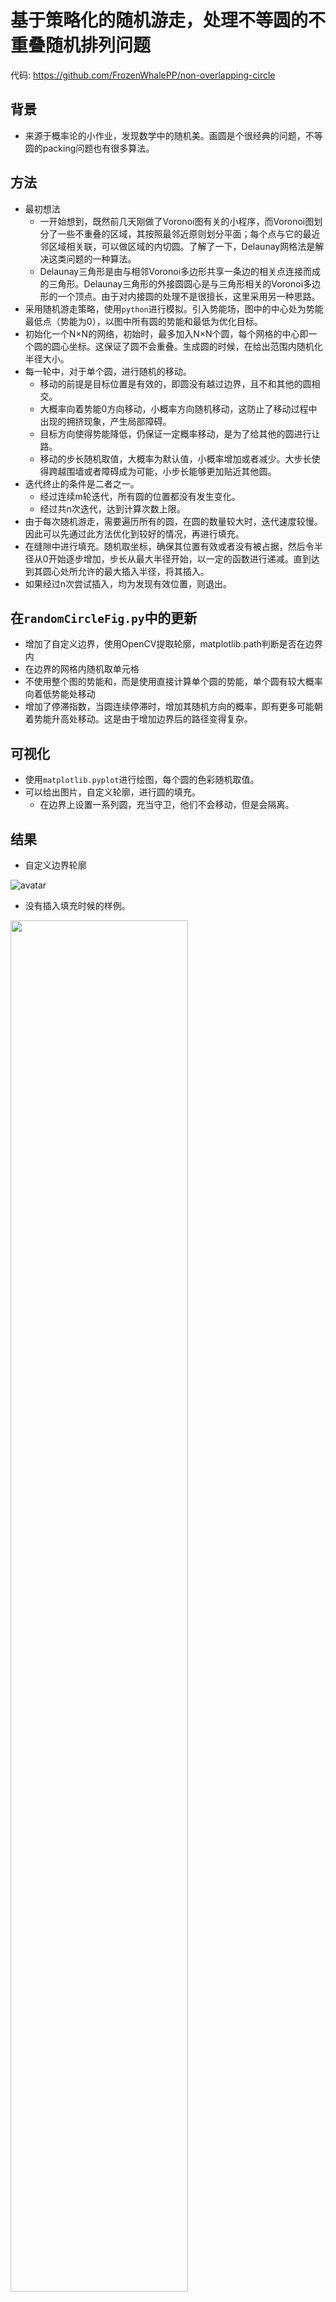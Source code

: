 # 基于策略化的随机游走，处理不等圆的不重叠随机排列问题
代码: https://github.com/FrozenWhalePP/non-overlapping-circle

## 背景

- 来源于概率论的小作业，发现数学中的随机美。画圆是个很经典的问题，不等圆的packing问题也有很多算法。
## 方法

- 最初想法 
    - 一开始想到，既然前几天刚做了Voronoi图有关的小程序，而Voronoi图划分了一些不重叠的区域，其按照最邻近原则划分平面；每个点与它的最近邻区域相关联，可以做区域的内切圆。了解了一下，Delaunay网格法是解决这类问题的一种算法。
    - Delaunay三角形是由与相邻Voronoi多边形共享一条边的相关点连接而成的三角形。Delaunay三角形的外接圆圆心是与三角形相关的Voronoi多边形的一个顶点。由于对内接圆的处理不是很擅长，这里采用另一种思路。
- 采用随机游走策略，使用`python`进行模拟。引入势能场，图中的中心处为势能最低点（势能为0），以图中所有圆的势能和最低为优化目标。
- 初始化一个N×N的网络，初始时，最多加入N×N个圆，每个网格的中心即一个圆的圆心坐标。这保证了圆不会重叠。生成圆的时候，在给出范围内随机化半径大小。
- 每一轮中，对于单个圆，进行随机的移动。
    - 移动的前提是目标位置是有效的，即圆没有越过边界，且不和其他的圆相交。
    - 大概率向着势能0方向移动，小概率方向随机移动，这防止了移动过程中出现的拥挤现象，产生局部障碍。
    - 目标方向使得势能降低，仍保证一定概率移动，是为了给其他的圆进行让路。
    - 移动的步长随机取值，大概率为默认值，小概率增加或者减少。大步长使得跨越围墙或者障碍成为可能，小步长能够更加贴近其他圆。
- 迭代终止的条件是二者之一。
    - 经过连续m轮迭代，所有圆的位置都没有发生变化。
    - 经过共n次迭代，达到计算次数上限。
- 由于每次随机游走，需要遍历所有的圆，在圆的数量较大时，迭代速度较慢。因此可以先通过此方法优化到较好的情况，再进行填充。
- 在缝隙中进行填充。随机取坐标，确保其位置有效或者没有被占据，然后令半径从0开始逐步增加，步长从最大半径开始，以一定的函数进行递减。直到达到其圆心处所允许的最大插入半径，将其插入。
- 如果经过n次尝试插入，均为发现有效位置，则退出。

## 在`randomCircleFig.py`中的更新
- 增加了自定义边界，使用OpenCV提取轮廓，matplotlib.path判断是否在边界内
- 在边界的网格内随机取单元格
- 不使用整个图的势能和，而是使用直接计算单个圆的势能，单个圆有较大概率向着低势能处移动
- 增加了停滞指数，当圆连续停滞时，增加其随机方向的概率，即有更多可能朝着势能升高处移动。这是由于增加边界后的路径变得复杂。

## 可视化

- 使用`matplotlib.pyplot`进行绘图，每个圆的色彩随机取值。
- 可以给出图片，自定义轮廓，进行圆的填充。
    - 在边界上设置一系列圆，充当守卫，他们不会移动，但是会隔离。    
## 结果

- 自定义边界轮廓

![avatar](../img/final2.png)


- 没有插入填充时候的样例。

<img src="https://frozenwhale.oss-cn-beijing.aliyuncs.com/img/25.png" width="75%"/>

- 进行插入填充的样例

<img src="https://frozenwhale.oss-cn-beijing.aliyuncs.com/img/final.png" width="75%"/>



